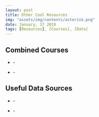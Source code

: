 ```yaml
---
layout: post
title: Other Cool Resources
img: "assets/img/contents/asterisk.png"
date: January, 17 2019
tags: [Resources], [Courses], [Data]
---
```



## Combined Courses
* []() - 

* []() - 

## Useful Data Sources
* []() - 

* []() - 

